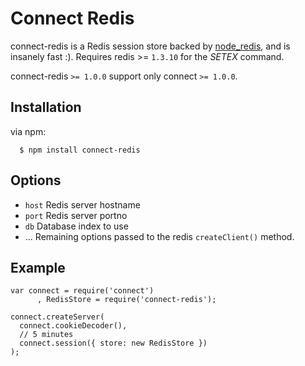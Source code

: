 
# Connect Redis

connect-redis is a Redis session store backed by [node_redis](http://github.com/mranney/node_redis), and is insanely fast :). Requires redis >= `1.3.10` for the _SETEX_ command.

 connect-redis `>= 1.0.0` support only connect `>= 1.0.0`.

## Installation

via npm:

	  $ npm install connect-redis

## Options

  - `host` Redis server hostname
  - `port` Redis server portno
  - `db` Database index to use
  - ...    Remaining options passed to the redis `createClient()` method.

## Example

    var connect = require('connect')
	 	  , RedisStore = require('connect-redis');

    connect.createServer(
      connect.cookieDecoder(),
      // 5 minutes
      connect.session({ store: new RedisStore })
    );
